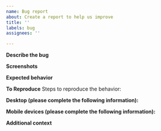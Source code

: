 ```yaml
---
name: Bug report
about: Create a report to help us improve
title: ''
labels: bug
assignees: ''

---
```


<!-- Use Discussions to ask a question https://github.com/MrGreensWorkshop/MrGreen-JekyllTheme/discussions -->
<!-- Watch Mr. Green theme tutorials playlist on YouTube https://www.youtube.com/watch?v=Tz5iWWX0WD4&list=PLAymxPbYHgl-fFy5can7uZBMJtFWVcphD -->
<!-- and make sure it's a real bug. -->
<!-- Please make sure all fields are filled in, otherwise the issue will be closed automatically. -->

**Describe the bug**
<!-- A clear and concise description of what the bug is. -->

**Screenshots**
<!-- If applicable, add screenshots to help explain your problem. -->

**Expected behavior**
<!-- A clear and concise description of what you expected to happen. -->

**To Reproduce**
Steps to reproduce the behavior:
<!-- 
1. Go to '...'
2. Click on '....'
3. Scroll down to '....'
4. See error
-->

**Desktop (please complete the following information):**
<!--
 - OS: [e.g. iOS]
 - Browser [e.g. chrome, safari]
 - Version [e.g. 22]
-->

**Mobile devices (please complete the following information):**
<!--
 - Device: [e.g. iPhone6]
 - OS: [e.g. iOS8.1]
 - Browser [e.g. stock browser, safari]
 - Version [e.g. 22]
-->

**Additional context**
<!-- Add any other context about the problem here. -->
